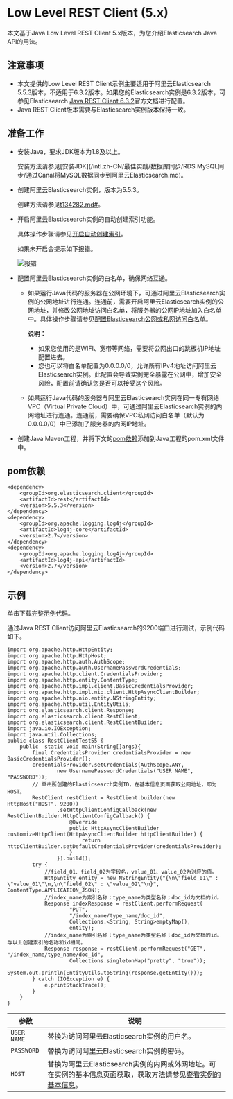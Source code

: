 # Low Level REST Client \(5.x\)

本文基于Java Low Level REST Client 5.x版本，为您介绍Elasticsearch Java API的用法。

## 注意事项

-   本文提供的Low Level REST Client示例主要适用于阿里云Elasticsearch 5.5.3版本，不适用于6.3.2版本。如果您的Elasticsearch实例是6.3.2版本，可参见Elasticsearch [Java REST Client 6.3.2](https://www.elastic.co/guide/en/elasticsearch/client/java-rest/6.3/index.html)官方文档进行配置。
-   Java REST Client版本需要与Elasticsearch实例版本保持一致。

## 准备工作

-   安装Java，要求JDK版本为1.8及以上。

    安装方法请参见[安装JDK](/intl.zh-CN/最佳实践/数据库同步/RDS MySQL同步/通过Canal将MySQL数据同步到阿里云Elasticsearch.md)。

-   创建阿里云Elasticsearch实例，版本为5.5.3。

    创建方法请参见[t134282.md\#](/intl.zh-CN/Elasticsearch/管理实例/创建阿里云Elasticsearch实例.md)。

-   开启阿里云Elasticsearch实例的自动创建索引功能。

    具体操作步骤请参见[开启自动创建索引](/intl.zh-CN/Elasticsearch/快速访问与配置.md)。

    如果未开启会提示如下报错。

    ![报错](https://static-aliyun-doc.oss-accelerate.aliyuncs.com/assets/img/zh-CN/8769559951/p97345.png)

-   配置阿里云Elasticsearch实例的白名单，确保网络互通。
    -   如果运行Java代码的服务器在公网环境下，可通过阿里云Elasticsearch实例的公网地址进行连通。连通前，需要开启阿里云Elasticsearch实例的公网地址，并修改公网地址访问白名单，将服务器的公网IP地址加入白名单中。具体操作步骤请参见[配置Elasticsearch公网或私网访问白名单](/intl.zh-CN/Elasticsearch/安全配置/配置ES公网或私网访问白名单.md)。

        **说明：**

        -   如果您使用的是WIFI、宽带等网络，需要将公网出口的跳板机IP地址配置进去。
        -   您也可以将白名单配置为0.0.0.0/0，允许所有IPv4地址访问阿里云Elasticsearch实例。此配置会导致实例完全暴露在公网中，增加安全风险，配置前请确认您是否可以接受这个风险。
    -   如果运行Java代码的服务器与阿里云Elasticsearch实例在同一专有网络VPC（Virtual Private Cloud）中，可通过阿里云Elasticsearch实例的内网地址进行连通。连通前，需要确保VPC私网访问白名单（默认为0.0.0.0/0）中已添加了服务器的内网IP地址。
-   创建Java Maven工程，并将下文的[pom依赖](#section_pi7_1uv_yit)添加到Java工程的pom.xml文件中。

## pom依赖

```
<dependency>
    <groupId>org.elasticsearch.client</groupId>
    <artifactId>rest</artifactId>
    <version>5.5.3</version>
</dependency>
<dependency>
    <groupId>org.apache.logging.log4j</groupId>
    <artifactId>log4j-core</artifactId>
    <version>2.7</version>
</dependency>
<dependency>
    <groupId>org.apache.logging.log4j</groupId>
    <artifactId>log4j-api</artifactId>
    <version>2.7</version>
</dependency>
```

## 示例

单击下载[完整示例代码](https://docs-aliyun.cn-hangzhou.oss.aliyun-inc.com/assets/attach/33813/cn_zh/1593402410101/es5.5-demo.zip)。

通过Java REST Client访问阿里云Elasticsearch的9200端口进行测试，示例代码如下。

```
import org.apache.http.HttpEntity;
import org.apache.http.HttpHost;
import org.apache.http.auth.AuthScope;
import org.apache.http.auth.UsernamePasswordCredentials;
import org.apache.http.client.CredentialsProvider;
import org.apache.http.entity.ContentType;
import org.apache.http.impl.client.BasicCredentialsProvider;
import org.apache.http.impl.nio.client.HttpAsyncClientBuilder;
import org.apache.http.nio.entity.NStringEntity;
import org.apache.http.util.EntityUtils;
import org.elasticsearch.client.Response;
import org.elasticsearch.client.RestClient;
import org.elasticsearch.client.RestClientBuilder;
import java.io.IOException;
import java.util.Collections;
public class RestClientTest55 {
    public  static void main(String[]args){
        final CredentialsProvider credentialsProvider = new BasicCredentialsProvider();
        credentialsProvider.setCredentials(AuthScope.ANY,
                new UsernamePasswordCredentials("USER NAME", "PASSWORD"));
        // 单击所创建的Elasticsearch实例ID，在基本信息页面获取公网地址，即为HOST。
        RestClient restClient = RestClient.builder(new HttpHost("HOST", 9200))
                .setHttpClientConfigCallback(new RestClientBuilder.HttpClientConfigCallback() {
                    @Override
                    public HttpAsyncClientBuilder customizeHttpClient(HttpAsyncClientBuilder httpClientBuilder) {
                        return httpClientBuilder.setDefaultCredentialsProvider(credentialsProvider);
                    }
                }).build();
        try {
            //field_01、field_02为字段名，value_01、value_02为对应的值。
            HttpEntity entity = new NStringEntity("{\n\"field_01\" : \"value_01\"\n,\n\"field_02\" : \"value_02\"\n}", ContentType.APPLICATION_JSON);
            //index_name为索引名称；type_name为类型名称；doc_id为文档的id。
            Response indexResponse = restClient.performRequest(
                    "PUT",
                    "/index_name/type_name/doc_id",
                    Collections.<String, String>emptyMap(),
                    entity);
            //index_name为索引名称；type_name为类型名称；doc_id为文档的id。与以上创建索引的名称和id相同。
            Response response = restClient.performRequest("GET", "/index_name/type_name/doc_id",
                    Collections.singletonMap("pretty", "true"));
            System.out.println(EntityUtils.toString(response.getEntity()));
        } catch (IOException e) {
            e.printStackTrace();
        }
    }
}
```

|参数|说明|
|--|--|
|`USER NAME`|替换为访问阿里云Elasticsearch实例的用户名。|
|`PASSWORD`|替换为访问阿里云Elasticsearch实例的密码。|
|`HOST`|替换为阿里云Elasticsearch实例的内网或外网地址。可在实例的基本信息页面获取，获取方法请参见[查看实例的基本信息](/intl.zh-CN/Elasticsearch/管理实例/查看实例的基本信息.md)。|

